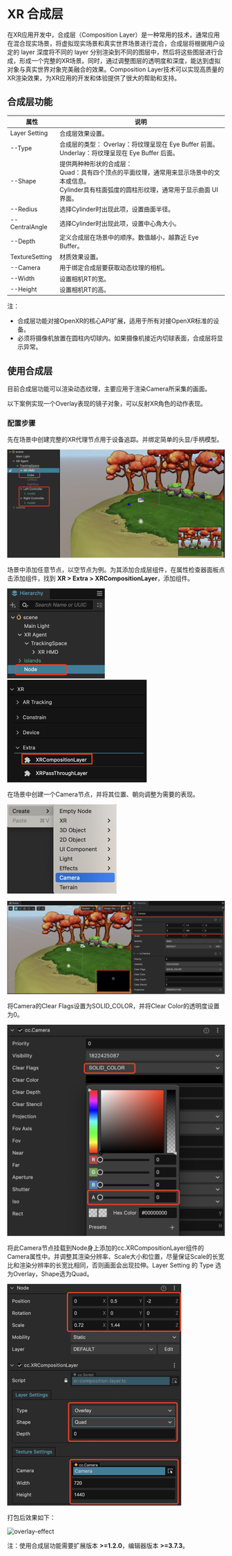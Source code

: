 # XR 合成层

在XR应用开发中，合成层（Composition Layer）是一种常用的技术，通常应用在混合现实场景，将虚拟现实场景和真实世界场景进行混合，合成层将根据用户设定的 layer 深度将不同的 layer 分别渲染到不同的图层中，然后将这些图层进行合成，形成一个完整的XR场景。同时，通过调整图层的透明度和深度，能达到虚拟对象与真实世界对象完美融合的效果。Composition Layer技术可以实现高质量的XR渲染效果，为XR应用的开发和体验提供了很大的帮助和支持。

## 合成层功能

| 属性           | 说明                                                         |
| -------------- | ------------------------------------------------------------ |
| Layer Setting  | 合成层效果设置。                                             |
| --Type         | 合成层的类型： Overlay：将纹理呈现在 Eye Buffer 前面。 Underlay：将纹理呈现在 Eye Buffer 后面。 |
| --Shape        | 提供两种种形状的合成层： <br />Quad：具有四个顶点的平面纹理，通常用来显示场景中的文本或信息。<br /> Cylinder具有柱面弧度的圆柱形纹理，通常用于显示曲面 UI 界面。 |
| --Redius       | 选择Cylinder时出现此项，设置曲面半径。                       |
| --CentralAngle | 选择Cylinder时出现此项，设置中心角大小。                     |
| --Depth        | 定义合成层在场景中的顺序。数值越小，越靠近 Eye Buffer。      |
| TextureSetting | 材质效果设置。                                               |
| --Camera       | 用于绑定合成层要获取动态纹理的相机。                         |
| --Width        | 设置相机RT的宽。                                             |
| --Height       | 设置相机RT的高。                                             |

注：

- 合成层功能对接OpenXR的核心API扩展，适用于所有对接OpenXR标准的设备。
- 必须将摄像机放置在圆柱内切球内。如果摄像机接近内切球表面，合成层将显示异常。

## 使用合成层

目前合成层功能可以渲染动态纹理，主要应用于渲染Camera所采集的画面。

以下案例实现一个Overlay表现的镜子对象，可以反射XR角色的动作表现。

### 配置步骤

先在场景中创建完整的XR代理节点用于设备追踪。并绑定简单的头显/手柄模型。

![](xr-composition-layer/create-xr-actor.png)

场景中添加任意节点，以空节点为例。为其添加合成层组件，在属性检查器面板点击添加组件，找到 **XR > Extra > XRCompositionLayer**，添加组件。

<img src="xr-composition-layer/add-empty-node.png" style="zoom:50%;" />

<img src="xr-composition-layer/add-composition-comp.png" alt="add-composition-comp" style="zoom:50%;" />

在场景中创建一个Camera节点，并将其位置、朝向调整为需要的表现。

<img src="xr-composition-layer/add-camera.png" style="zoom:50%;" />

![](xr-composition-layer/change-camera-pos.png)

将Camera的Clear Flags设置为SOLID_COLOR，并将Clear Color的透明度设置为0。

<img src="xr-composition-layer/set-clear-flags.png" style="zoom:50%;" />

将此Camera节点挂载到Node身上添加的cc.XRCompositionLayer组件的Camera属性中。并调整其渲染分辨率、Scale大小和位置，尽量保证Scale的长宽比和渲染分辨率的长宽比相同，否则画面会出现拉伸。Layer Setting 的 Type 选为Overlay，Shape选为Quad。

<img src="xr-composition-layer/config-compositionlayer.png"  style="zoom:50%;" />

打包后效果如下：

![overlay-effect](xr-composition-layer/overlay-effect.gif)

注：使用合成层功能需要扩展版本 **>=1.2.0**，编辑器版本 **>=3.7.3**。

